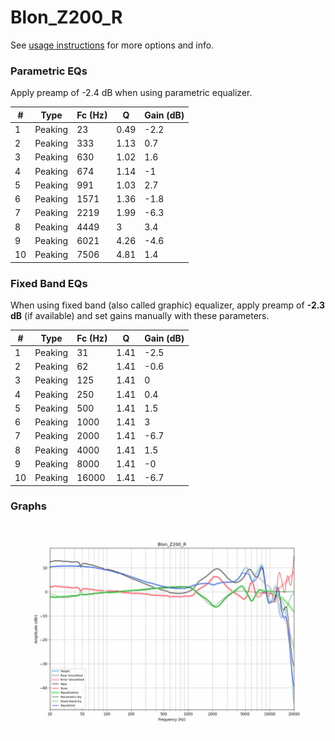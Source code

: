 # Blon_Z200_R
See [usage instructions](https://github.com/jaakkopasanen/AutoEq#usage) for more options and info.

### Parametric EQs
Apply preamp of -2.4 dB when using parametric equalizer.

|   # | Type    |   Fc (Hz) |    Q |   Gain (dB) |
|-----|---------|-----------|------|-------------|
|   1 | Peaking |        23 | 0.49 |        -2.2 |
|   2 | Peaking |       333 | 1.13 |         0.7 |
|   3 | Peaking |       630 | 1.02 |         1.6 |
|   4 | Peaking |       674 | 1.14 |        -1   |
|   5 | Peaking |       991 | 1.03 |         2.7 |
|   6 | Peaking |      1571 | 1.36 |        -1.8 |
|   7 | Peaking |      2219 | 1.99 |        -6.3 |
|   8 | Peaking |      4449 | 3    |         3.4 |
|   9 | Peaking |      6021 | 4.26 |        -4.6 |
|  10 | Peaking |      7506 | 4.81 |         1.4 |

### Fixed Band EQs
When using fixed band (also called graphic) equalizer, apply preamp of **-2.3 dB** (if available) and set gains manually with these parameters.

|   # | Type    |   Fc (Hz) |    Q |   Gain (dB) |
|-----|---------|-----------|------|-------------|
|   1 | Peaking |        31 | 1.41 |        -2.5 |
|   2 | Peaking |        62 | 1.41 |        -0.6 |
|   3 | Peaking |       125 | 1.41 |         0   |
|   4 | Peaking |       250 | 1.41 |         0.4 |
|   5 | Peaking |       500 | 1.41 |         1.5 |
|   6 | Peaking |      1000 | 1.41 |         3   |
|   7 | Peaking |      2000 | 1.41 |        -6.7 |
|   8 | Peaking |      4000 | 1.41 |         1.5 |
|   9 | Peaking |      8000 | 1.41 |        -0   |
|  10 | Peaking |     16000 | 1.41 |        -6.7 |

### Graphs
![](./Blon_Z200_R.png)
